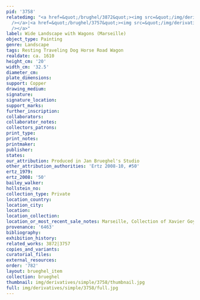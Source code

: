 ```yaml
---
pid: '3758'
relatedimg: "<a href=&quot;/brughel/3872&quot;><img src=&quot;/img/derivatives/simple/3872/thumbnail.jpg&quot;
  /></a>|<a href=&quot;/brughel/3757&quot;><img src=&quot;/img/derivatives/simple/3757/thumbnail.jpg&quot;
  /></a>"
label: Wide Landscape with Wagons (Marseille)
object_type: Painting
genre: Landscape
tags: Resting Traveling Dog Horse Road Wagon
realdate: ca. 1610
height_cm: '20'
width_cm: '32.5'
diameter_cm: 
plate_dimensions: 
support: Copper
drawing_medium: 
signature: 
signature_location: 
support_marks: 
further_inscription: 
collaborators: 
collaborator_notes: 
collectors_patrons: 
print_type: 
print_notes: 
printmaker: 
publisher: 
states: 
our_attribution: Produced in Jan Brueghel's Studio
other_attribution_authorities: 'Ertz 2008-10, #50'
ertz_1979: 
ertz_2008: '50'
bailey_walker: 
hollstein_no: 
collection_type: Private
location_country: 
location_city: 
location: 
location_collection: 
location_or_most_recent_sale_notes: Marseille, Collection of Xavier Goyet
provenance: '6463'
bibliography: 
exhibition_history: 
related_works: 3872|3757
copies_and_variants: 
curatorial_files: 
external_resources: 
order: '782'
layout: brueghel_item
collection: brueghel
thumbnail: img/derivatives/simple/3758/thumbnail.jpg
full: img/derivatives/simple/3758/full.jpg
---
```

